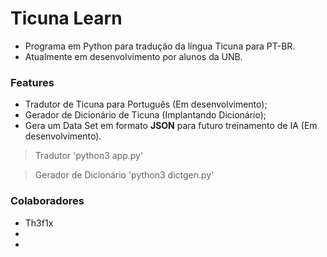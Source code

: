 # Ticuna Learn
- Programa em Python para tradução da língua Ticuna para PT-BR.
- Atualmente em desenvolvimento por alunos da UNB.

### Features
- Tradutor de Ticuna para Português (Em desenvolvimento);
- Gerador de Dicionário de Ticuna (Implantando Dicionário);
- Gera um Data Set em formato **JSON** para futuro treinamento de IA (Em desenvolvimento).

>Tradutor
'python3 app.py'

>Gerador de Dicionário
'python3 dictgen.py'


### Colaboradores
- Th3f1x
-
-
